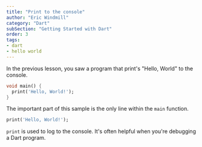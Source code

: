 ```yaml
---
title: "Print to the console"
author: "Eric Windmill"
category: "Dart"
subSection: "Getting Started with Dart"
order: 3
tags:
- dart
- hello world
---
```


In the previous lesson, you saw a program that print's "Hello, World" to the console.

```dart
void main() {
  print('Hello, World!');
}
```

The important part of this sample is the only line within the `main` function. 

```dart
print('Hello, World!');
```

`print` is used to log to the console. It's often helpful when you're debugging a Dart program. 





